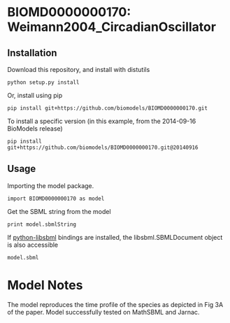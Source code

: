 # BIOMD0000000170: Weimann2004_CircadianOscillator

## Installation

Download this repository, and install with distutils

`python setup.py install`

Or, install using pip

`pip install git+https://github.com/biomodels/BIOMD0000000170.git`

To install a specific version (in this example, from the 2014-09-16 BioModels release)

`pip install git+https://github.com/biomodels/BIOMD0000000170.git@20140916`

## Usage

Importing the model package.

`import BIOMD0000000170 as model`

Get the SBML string from the model

`print model.sbmlString`

If [python-libsbml](https://pypi.python.org/pypi/python-libsbml) bindings are
installed, the libsbml.SBMLDocument object is also accessible

`model.sbml`


# Model Notes


The model reproduces the time profile of the species as depicted in Fig 3A of
the paper. Model successfully tested on MathSBML and Jarnac.


